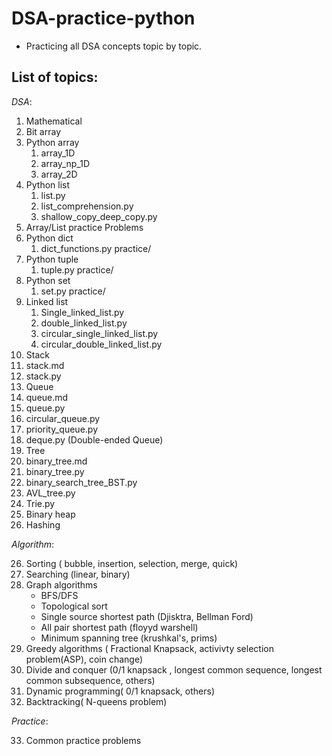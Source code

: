# DSA-practice-python

- Practicing all DSA concepts topic by topic.

## **List of topics**:

_DSA_:

1. Mathematical
2. Bit array
3. Python array
   1. array_1D
   2. array_np_1D
   3. array_2D
4. Python list
   1. list.py
   2. list_comprehension.py
   3. shallow_copy_deep_copy.py
5. Array/List practice Problems
6. Python dict
   1. dict_functions.py
   practice/
7. Python tuple
   1. tuple.py
   practice/
8. Python set
   1. set.py
   practice/
9. Linked list
   1. Single_linked_list.py
   2. double_linked_list.py
   3. circular_single_linked_list.py
   4. circular_double_linked_list.py
10. Stack
   1. stack.md
   2. stack.py
11. Queue
   1. queue.md
   2. queue.py
   3. circular_queue.py
   4. priority_queue.py
   5. deque.py (Double-ended Queue)
12. Tree
   1. binary_tree.md
   2. binary_tree.py
   3. binary_search_tree_BST.py
   4. AVL_tree.py
   5. Trie.py
13. Binary heap
14. Hashing

_Algorithm_:

26. Sorting ( bubble, insertion, selection, merge, quick)
27. Searching (linear, binary)
28. Graph algorithms
    - BFS/DFS
    - Topological sort
    - Single source shortest path (Djisktra, Bellman Ford)
    - All pair shortest path (floyyd warshell)
    - Minimum spanning tree (krushkal's, prims)
29. Greedy algorithms ( Fractional Knapsack, activivty selection problem(ASP), coin change)
30. Divide and conquer (0/1 knapsack , longest common sequence, longest common subsequence, others)
31. Dynamic programming( 0/1 knapsack, others)
32. Backtracking( N-queens problem)

_Practice_:

33. Common practice problems

